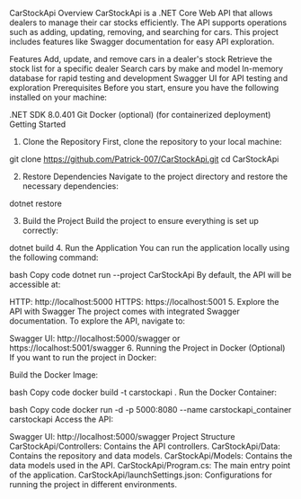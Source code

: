 CarStockApi
Overview
CarStockApi is a .NET Core Web API that allows dealers to manage their car stocks efficiently. The API supports operations such as adding, updating, removing, and searching for cars. This project includes features like Swagger documentation for easy API exploration.

Features
Add, update, and remove cars in a dealer's stock
Retrieve the stock list for a specific dealer
Search cars by make and model
In-memory database for rapid testing and development
Swagger UI for API testing and exploration
Prerequisites
Before you start, ensure you have the following installed on your machine:

.NET SDK 8.0.401
Git
Docker (optional) (for containerized deployment)
Getting Started
1. Clone the Repository
First, clone the repository to your local machine:

git clone https://github.com/Patrick-007/CarStockApi.git
cd CarStockApi

2. Restore Dependencies
Navigate to the project directory and restore the necessary dependencies:

dotnet restore

3. Build the Project
Build the project to ensure everything is set up correctly:


dotnet build
4. Run the Application
You can run the application locally using the following command:

bash
Copy code
dotnet run --project CarStockApi
By default, the API will be accessible at:

HTTP: http://localhost:5000
HTTPS: https://localhost:5001
5. Explore the API with Swagger
The project comes with integrated Swagger documentation. To explore the API, navigate to:

Swagger UI: http://localhost:5000/swagger or https://localhost:5001/swagger
6. Running the Project in Docker (Optional)
If you want to run the project in Docker:

Build the Docker Image:

bash
Copy code
docker build -t carstockapi .
Run the Docker Container:

bash
Copy code
docker run -d -p 5000:8080 --name carstockapi_container carstockapi
Access the API:

Swagger UI: http://localhost:5000/swagger
Project Structure
CarStockApi/Controllers: Contains the API controllers.
CarStockApi/Data: Contains the repository and data models.
CarStockApi/Models: Contains the data models used in the API.
CarStockApi/Program.cs: The main entry point of the application.
CarStockApi/launchSettings.json: Configurations for running the project in different environments.